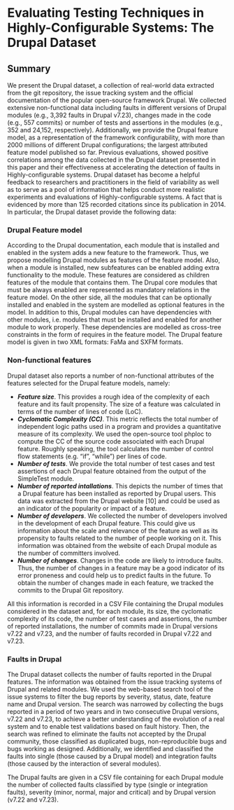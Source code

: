 # Evaluating Testing Techniques in Highly-Configurable Systems: **The Drupal Dataset**

## Summary 
We present the Drupal dataset, a collection of real-world data extracted from the git repository, the issue tracking system and the official documentation of the popular open-source framework Drupal. We collected extensive non-functional data including faults in different versions of Drupal modules (e.g., 3,392 faults in Drupal v7.23), changes made in the code (e.g., 557 commits) or number of tests and assertions in the modules (e.g., 352 and 24,152, respectively). Additionally, we provide the Drupal feature model, as a representation of the framework configurability, with more than 2000 millions of different Drupal configurations; the largest attributed feature model published so far. Previous evaluations, showed positive correlations among the data collected in the Drupal dataset presented in this paper and their effectiveness at accelerating the detection of faults in Highly-configurable systems. Drupal dataset has become a helpful feedback to researchers and practitioners in the field of variability as well as to serve as a pool of information that helps conduct more realistic experiments and evaluations of Highly-configurable systems. A fact that is evidenced by more than 125 recorded citations since its publication in 2014.
In particular, the Drupal dataset provide the following data: 

### Drupal Feature model
According to the Drupal documentation, each module that is installed and enabled in the system adds a new feature to the framework. Thus, we propose modelling Drupal modules as features of the feature model. Also, when a module is installed, new subfeatures can be enabled adding extra functionality to the module. These features are considered as children features of the module that contains them. The Drupal core modules that must be always enabled are represented as mandatory relations in the feature model. On the other side, all the modules that can be optionally installed and enabled in the system are modelled as optional features in the model. In addition to this, Drupal modules can have dependencies with other modules, i.e. modules that must be installed and enabled for another module to work properly. These dependencies are modelled as cross-tree constraints in the form of requires in the feature model. 
The Drupal feature model is given in two XML formats: FaMa and SXFM formats.

### Non-functional features
Drupal dataset also reports a number of non-functional attributes of the features selected for the Drupal feature models, namely:
* ***Feature size***. This provides a rough idea of the complexity of each feature and its fault propensity. The size of a feature was calculated in terms of the number of lines of code (LoC). 
* ***Cyclomatic Complexity (CC)***. This metric reflects the total number of independent logic paths used in a program and provides a quantitative measure of its complexity. We used the open-source tool phploc to compute the CC of the source code associated with each Drupal feature. Roughly speaking, the tool calculates the number of control flow statements (e.g. “if”, “while”) per lines of code. 
* ***Number of tests***. We provide the total number of test cases and test assertions of each Drupal feature obtained from the output of the SimpleTest module.
* ***Number of reported intallations***. This depicts the number of times that a Drupal feature has been installed as reported by Drupal users. This data was extracted from the Drupal website [10] and could be used as an indicator of the popularity or impact of a feature. 
* ***Number of developers***. We collected the number of developers involved in the development of each Drupal feature. This could give us information about the scale and relevance of the feature as well as its propensity to faults related to the number of people working on it. This information was obtained from the website of each Drupal module as the number of committers involved. 
* ***Number of changes***. Changes in the code are likely to introduce faults. Thus, the number of changes in a feature may be a good indicator of its error proneness and could help us to predict faults in the future. To obtain the number of changes made in each feature, we tracked the commits to the Drupal Git repository.

All this information is recorded in a CSV File containing the Drupal modules considered in the dataset and, for each module, its size, the cyclomatic complexity of its code, the number of test cases and assertions, the number of reported installations, the number of commits made in Drupal versions v7.22 and v7.23, and the number of faults recorded in Drupal v7.22 and v7.23.

### Faults in Drupal
The Drupal dataset collects the number of faults reported in the Drupal features. The information was obtained from the issue tracking systems of Drupal and related modules. We used the web-based search tool of the issue systems to filter the bug reports by severity, status, date, feature name and Drupal version. The search was narrowed by collecting the bugs reported in a period of two years and in two consecutive Drupal versions, v7.22 and v7.23, to achieve a better understanding of the evolution of a real system and to enable test validations based on fault history. Then, the search was refined to eliminate the faults not accepted by the Drupal community, those classified as duplicated bugs, non-reproducible bugs and bugs working as designed. Additionally, we identified and classified the faults into single (those caused by a Drupal model) and integration faults (those caused by the interaction of several modules). 

The Drupal faults are given in a CSV file containing for each Drupal module the number of collected faults classified by type (single or integration faults), severity (minor, normal, major and critical) and by Drupal version (v7.22 and v7.23).
